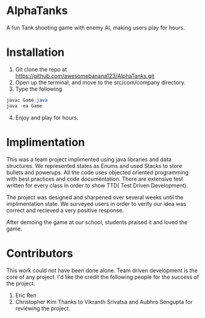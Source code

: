 # AlphaTanks
A fun Tank shooting game with enemy AI, making users play for hours.

# Installation
1. Git clone the repo at https://github.com/awesomebanana123/AlphaTanks.git
2. Open up the terminal, and move to the src/com/company directory.
3. Type the following 
```java
javac Game.java
java -ea Game
```
4. Enjoy and play for hours.

# Implimentation
This was a team project implimented using java libraries and data structures. We represented states as Enums and used Stacks to store bullets and powerups. All the code uses objected oriented programming with best practices and code documentation. There are extensive test written for every class in order to show TTD( Test Driven Development). 

The project was designed and sharpened over several weeks until the implimentation state. We surveyed users in order to verify our idea was correct and recieved a very positive response. 

After demoing the game at our school, students praised it and loved the game.

# Contributors
This work could not have been done alone. Team driven development is the core of any project. I'd like the credit the following people for the success of the project.
1. Eric Ren
2. Christopher Kim
Thanks to Vikranth Srivatsa and Aubhro Sengupta for reviewing the project.
